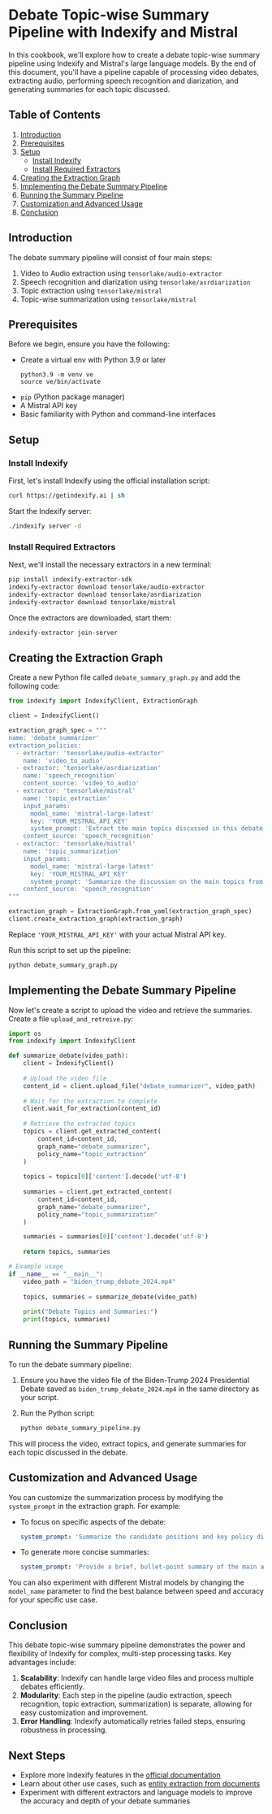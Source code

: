 # Debate Topic-wise Summary Pipeline with Indexify and Mistral

In this cookbook, we'll explore how to create a debate topic-wise summary pipeline using Indexify and Mistral's large language models. By the end of this document, you'll have a pipeline capable of processing video debates, extracting audio, performing speech recognition and diarization, and generating summaries for each topic discussed.

## Table of Contents

1. [Introduction](#introduction)
2. [Prerequisites](#prerequisites)
3. [Setup](#setup)
   - [Install Indexify](#install-indexify)
   - [Install Required Extractors](#install-required-extractors)
4. [Creating the Extraction Graph](#creating-the-extraction-graph)
5. [Implementing the Debate Summary Pipeline](#implementing-the-debate-summary-pipeline)
6. [Running the Summary Pipeline](#running-the-summary-pipeline)
7. [Customization and Advanced Usage](#customization-and-advanced-usage)
8. [Conclusion](#conclusion)

## Introduction

The debate summary pipeline will consist of four main steps:
1. Video to Audio extraction using `tensorlake/audio-extractor`
2. Speech recognition and diarization using `tensorlake/asrdiarization`
3. Topic extraction using `tensorlake/mistral`
4. Topic-wise summarization using `tensorlake/mistral`

## Prerequisites

Before we begin, ensure you have the following:

- Create a virtual env with Python 3.9 or later
  ```shell
  python3.9 -m venv ve
  source ve/bin/activate
  ```
- `pip` (Python package manager)
- A Mistral API key
- Basic familiarity with Python and command-line interfaces

## Setup

### Install Indexify

First, let's install Indexify using the official installation script:

```bash
curl https://getindexify.ai | sh
```

Start the Indexify server:
```bash
./indexify server -d
```

### Install Required Extractors

Next, we'll install the necessary extractors in a new terminal:

```bash
pip install indexify-extractor-sdk
indexify-extractor download tensorlake/audio-extractor
indexify-extractor download tensorlake/asrdiarization
indexify-extractor download tensorlake/mistral
```

Once the extractors are downloaded, start them:
```bash
indexify-extractor join-server
```

## Creating the Extraction Graph

Create a new Python file called `debate_summary_graph.py` and add the following code:

```python
from indexify import IndexifyClient, ExtractionGraph

client = IndexifyClient()

extraction_graph_spec = """
name: 'debate_summarizer'
extraction_policies:
  - extractor: 'tensorlake/audio-extractor'
    name: 'video_to_audio'
  - extractor: 'tensorlake/asrdiarization'
    name: 'speech_recognition'
    content_source: 'video_to_audio'
  - extractor: 'tensorlake/mistral'
    name: 'topic_extraction'
    input_params:
      model_name: 'mistral-large-latest'
      key: 'YOUR_MISTRAL_API_KEY'
      system_prompt: 'Extract the main topics discussed in this debate transcript. List each topic as a brief phrase or title.'
    content_source: 'speech_recognition'
  - extractor: 'tensorlake/mistral'
    name: 'topic_summarization'
    input_params:
      model_name: 'mistral-large-latest'
      key: 'YOUR_MISTRAL_API_KEY'
      system_prompt: 'Summarize the discussion on the main topics from the debate transcript. Provide key points and arguments from both sides.'
    content_source: 'speech_recognition'
"""

extraction_graph = ExtractionGraph.from_yaml(extraction_graph_spec)
client.create_extraction_graph(extraction_graph)
```

Replace `'YOUR_MISTRAL_API_KEY'` with your actual Mistral API key.

Run this script to set up the pipeline:
```bash
python debate_summary_graph.py
```

## Implementing the Debate Summary Pipeline

Now let's create a script to upload the video and retrieve the summaries. Create a file `upload_and_retreive.py`:

```python
import os
from indexify import IndexifyClient

def summarize_debate(video_path):
    client = IndexifyClient()
    
    # Upload the video file
    content_id = client.upload_file("debate_summarizer", video_path)
    
    # Wait for the extraction to complete
    client.wait_for_extraction(content_id)
    
    # Retrieve the extracted topics
    topics = client.get_extracted_content(
        content_id=content_id,
        graph_name="debate_summarizer",
        policy_name="topic_extraction"
    )
    
    topics = topics[0]['content'].decode('utf-8')
    
    summaries = client.get_extracted_content(
        content_id=content_id,
        graph_name="debate_summarizer",
        policy_name="topic_summarization"
    )

    summaries = summaries[0]['content'].decode('utf-8')
    
    return topics, summaries

# Example usage
if __name__ == "__main__":
    video_path = "biden_trump_debate_2024.mp4"
    
    topics, summaries = summarize_debate(video_path)
    
    print("Debate Topics and Summaries:")
    print(topics, summaries)
```

## Running the Summary Pipeline

To run the debate summary pipeline:

1. Ensure you have the video file of the Biden-Trump 2024 Presidential Debate saved as `biden_trump_debate_2024.mp4` in the same directory as your script.

2. Run the Python script:
   ```bash
   python debate_summary_pipeline.py
   ```

This will process the video, extract topics, and generate summaries for each topic discussed in the debate.

## Customization and Advanced Usage

You can customize the summarization process by modifying the `system_prompt` in the extraction graph. For example:

- To focus on specific aspects of the debate:
  ```yaml
  system_prompt: 'Summarize the candidate positions and key policy differences on the following topic from the debate transcript:'
  ```

- To generate more concise summaries:
  ```yaml
  system_prompt: 'Provide a brief, bullet-point summary of the main arguments on the following topic from the debate transcript:'
  ```

You can also experiment with different Mistral models by changing the `model_name` parameter to find the best balance between speed and accuracy for your specific use case.

## Conclusion

This debate topic-wise summary pipeline demonstrates the power and flexibility of Indexify for complex, multi-step processing tasks. Key advantages include:

1. **Scalability**: Indexify can handle large video files and process multiple debates efficiently.
2. **Modularity**: Each step in the pipeline (audio extraction, speech recognition, topic extraction, summarization) is separate, allowing for easy customization and improvement.
3. **Error Handling**: Indexify automatically retries failed steps, ensuring robustness in processing.

## Next Steps

- Explore more Indexify features in the [official documentation](https://docs.getindexify.ai)
- Learn about other use cases, such as [entity extraction from documents](https://github.com/mistralai/cookbook/tree/main/third_party/Indexify/pdf-entity-extraction)
- Experiment with different extractors and language models to improve the accuracy and depth of your debate summaries